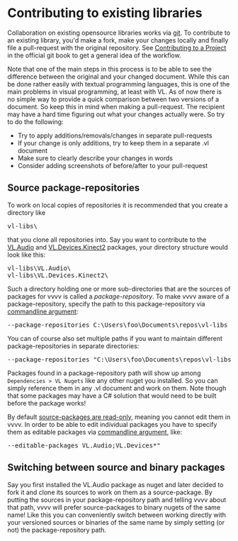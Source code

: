 # Contributing to existing libraries

Collaboration on existing opensource libraries works via [git](https://git-scm.com). To contribute to an existing library, you'd make a fork, make your changes locally and finally file a pull-request with the original repository. See [Contributing to a Project](https://git-scm.com/book/en/v2/GitHub-Contributing-to-a-Project) in the official git book to get a general idea of the workflow.

Note that one of the main steps in this process is to be able to see the difference between the original and your changed document. While this can be done rather easily with textual programming languages, this is one of the main problems in visual programming, at least with VL. As of now there is no simple way to provide a quick comparison between two versions of a document. So keep this in mind when making a pull-request. The recipient may have a hard time figuring out what your changes actually were. So try to do the following:

* Try to apply additions/removals/changes in separate pull-requests
* If your change is only additions, try to keep them in a separate .vl document
* Make sure to clearly describe your changes in words
* Consider adding screenshots of before/after to your pull-request

## Source package-repositories

To work on local copies of repositories it is recommended that you create a directory like

<pre>
vl-libs\
</pre>

that you clone all repositories into. Say you want to contribute to the [VL.Audio](https://github.com/vvvv/VL.Audio) and [VL.Devices.Kinect2](https://github.com/vvvv/VL.Devices.Kinect2) packages, your directory structure would look like this:

<pre>
vl-libs\VL.Audio\
vl-libs\VL.Devices.Kinect2\
</pre>

Such a directory holding one or more sub-directories that are the sources of packages for vvvv is called a *package-repository*. To make vvvv aware of a package-repository, specify the path to this package-repository via [commandline argument](../hde/commandline-arguments.md):

<pre>
--package-repositories C:\Users\foo\Documents\repos\vl-libs
</pre>

You can of course also set multiple paths if you want to maintain different package-repositories in separate directories:

<pre>
--package-repositories "C:\Users\foo\Documents\repos\vl-libs;C:\Users\foo\Documents\repos\vl-libs2"
</pre>

Packages found in a package-repository path will show up among `Dependencies > VL Nugets` like any other nuget you installed. So you can simply reference them in any .vl document and work on them. Note though that some packages may have a C# solution that would need to be built before the package works!

By default [source-packages are read-only](../language/compilation.md#read-only-packages), meaning you cannot edit them in vvvv. In order to be able to edit individual packages you have to specify them as editable packages via [commandline argument](../hde/commandline-arguments.md), like:

<pre>
--editable-packages VL.Audio;VL.Devices*"
</pre>

## Switching between source and binary packages

Say you first installed the VL.Audio package as nuget and later decided to fork it and clone its sources to work on them as a source-package. By putting the sources in your package-repository path and telling vvvv about that path, vvvv will prefer source-packages to  binary nugets of the same name! Like this you can conveniently switch between working directly with your versioned sources or binaries of the same name by simply setting (or not) the package-repository path.
